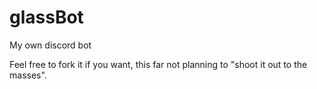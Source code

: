 # glassBot
My own discord bot

Feel free to fork it if you want, this far not planning to "shoot it out to the
masses".
